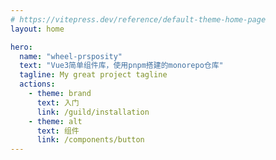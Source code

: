 ```yaml
---
# https://vitepress.dev/reference/default-theme-home-page
layout: home

hero:
  name: "wheel-prsposity"
  text: "Vue3简单组件库，使用pnpm搭建的monorepo仓库"
  tagline: My great project tagline
  actions:
    - theme: brand
      text: 入门
      link: /guild/installation
    - theme: alt
      text: 组件
      link: /components/button
---
```

